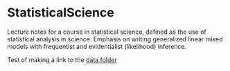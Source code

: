 # StatisticalScience
Lecture notes for a course in statistical science, defined as the use of statistical analysis in science.  Emphasis on writing generalized linear mixed models with  frequentist and evidentialist (likelihood) inference.

Test of making a link to the [data folder](https://github.com/DavidCSchneider/StatisticalScience/tree/main/Data)
